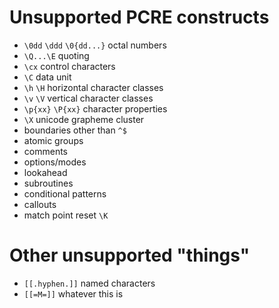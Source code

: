 # Unsupported PCRE constructs

* `\0dd` `\ddd` `\0{dd...}` octal numbers
* `\Q...\E` quoting
* `\cx` control characters
* `\C` data unit
* `\h` `\H` horizontal character classes
* `\v` `\V` vertical character classes
* `\p{xx}` `\P{xx}` character properties
* `\X` unicode grapheme cluster
* boundaries other than `^$`
* atomic groups
* comments
* options/modes
* lookahead
* subroutines
* conditional patterns
* callouts
* match point reset `\K`


# Other unsupported "things"
* `[[.hyphen.]]` named characters
* `[[=M=]]` whatever this is
